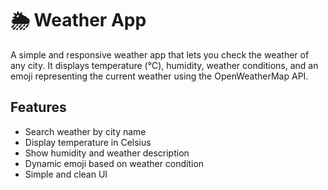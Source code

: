 # 🌦️ Weather App

A simple and responsive weather app that lets you check the weather of any city. It displays temperature (°C), humidity, weather conditions, and an emoji representing the current weather using the OpenWeatherMap API.

## Features

- Search weather by city name
- Display temperature in Celsius
- Show humidity and weather description
- Dynamic emoji based on weather condition
- Simple and clean UI

